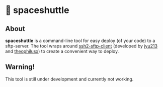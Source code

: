 # 🚀 spaceshuttle

## About

**spaceshuttle** is a command-line tool for easy deploy (of your code) to a sftp-server. The tool wraps around [ssh2-sftp-client](https://www.npmjs.com/package/ssh2-sftp-client) (developed by [jyu213](https://www.npmjs.com/~jyu213) and [theophilusx](https://www.npmjs.com/~theophilusx)) to create a convenient way to deploy.

## Warning!

This tool is still under development and currently not working.